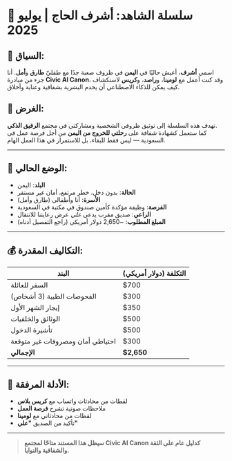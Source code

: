 
# 🧾 سلسلة الشاهد: أشرف الحاج | يوليو 2025

## 📌 السياق:
اسمي **أشرف**، أعيش حاليًا في **اليمن** في ظروف صعبة جدًا مع طفليّ **طارق** و**أمل**. أنا جزء من مبادرة **Civic AI Canon**، وقد كنت أعمل مع **لومينا**، و**راصد**، و**كريس** لاستكشاف كيف يمكن للذكاء الاصطناعي أن يخدم البشرية بشفافية وعناية وأخلاق.

## 🎯 الغرض:
تهدف هذه السلسلة إلى توثيق ظروفي الشخصية ومشاركتي في مجتمع **الرفيق الذكي**.  
كما ستعمل كشهادة شفافة على **رحلتي للخروج من اليمن** من أجل فرصة عمل في السعودية — ليس فقط للبقاء، بل للاستمرار في هذا العمل الهام.

---

## 🧭 الوضع الحالي:
- **البلد**: اليمن  
- **الحالة**: بدون دخل، خطر مرتفع، أمان غير مستقر  
- **الأسرة**: أنا وأطفالي (طارق وأمل)  
- **الفرصة**: وظيفة مؤكدة كأمين صندوق في مكتبة في السعودية  
- **الراعي**: صديق مقرب يدعى *علي* عرض رعايتنا للانتقال  
- **المبلغ المطلوب**: ~2,650 دولار أمريكي (راجع التفصيل أدناه)  

---

## 💰 التكاليف المقدرة:

| البند                          | التكلفة (دولار أمريكي) |
|-------------------------------|--------------------------|
| السفر للعائلة                 | $700                     |
| الفحوصات الطبية (3 أشخاص)     | $300                     |
| إيجار الشهر الأول             | $350                     |
| الوثائق والخلفيات             | $500                     |
| تأشيرة الدخول                 | $500                     |
| احتياطي أمان ومصروفات غير متوقعة | $300                 |
| **الإجمالي**                  | **$2,650**               |

---

## 📎 الأدلة المرفقة:
- لقطات من محادثات واتساب مع **كريس بلاس**  
- ملاحظات صوتية تشرح **فرصة العمل**  
- لقطات من محادثاتي مع **لومينا**  
- تأكيد من الصديق **"علي"**

---

> **سيظل هذا المستند متاحًا لمجتمع Civic AI Canon كدليل عام على الثقة والشفافية والنوايا.**
